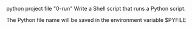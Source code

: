 python project 
file "0-run" Write a Shell script that runs a Python script.

The Python file name will be saved in the environment variable $PYFILE
